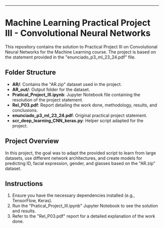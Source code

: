 * * * * *

Machine Learning Practical Project III - Convolutional Neural Networks
======================================================================

This repository contains the solution to Practical Project III on Convolutional Neural Networks for the Machine Learning course. The project is based on the statement provided in the "enunciado_p3_ml_23_24.pdf" file.

Folder Structure
----------------

-   **AR/**: Contains the "AR.zip" dataset used in the project.
-   **AR_out/**: Output folder for the dataset.
-   **Pratical_Project_III.ipynb**: Jupyter Notebook file containing the resolution of the project statement.
-   **Rel_P03.pdf**: Report detailing the work done, methodology, results, and conclusions.
-   **enunciado_p3_ml_23_24.pdf**: Original practical project statement.
-   **scr_deep_learning_CNN_keras.py**: Helper script adapted for the project.

Project Overview
----------------

In this project, the goal was to adapt the provided script to learn from large datasets, use different network architectures, and create models for predicting ID, facial expression, gender, and glasses based on the "AR.zip" dataset.

Instructions
------------

1.  Ensure you have the necessary dependencies installed (e.g., TensorFlow, Keras).
2.  Run the "Pratical_Project_III.ipynb" Jupyter Notebook to see the solution and results.
3.  Refer to the "Rel_P03.pdf" report for a detailed explanation of the work done.
